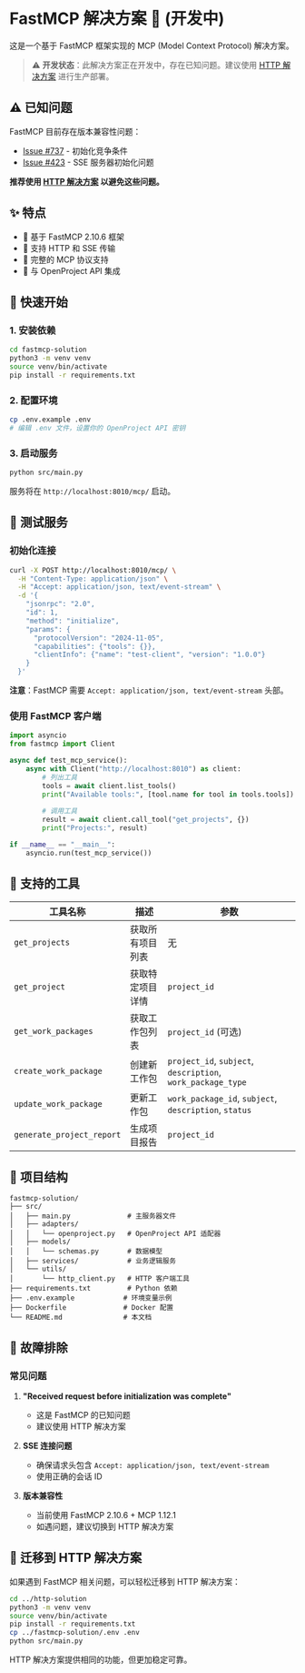 # FastMCP 解决方案 🚧 (开发中)

这是一个基于 FastMCP 框架实现的 MCP (Model Context Protocol) 解决方案。

> ⚠️ **开发状态**：此解决方案正在开发中，存在已知问题。建议使用 [HTTP 解决方案](../http-solution/) 进行生产部署。

## ⚠️ 已知问题

FastMCP 目前存在版本兼容性问题：
- [Issue #737](https://github.com/modelcontextprotocol/python-sdk/issues/737) - 初始化竞争条件
- [Issue #423](https://github.com/modelcontextprotocol/python-sdk/issues/423) - SSE 服务器初始化问题

**推荐使用 [HTTP 解决方案](../http-solution/) 以避免这些问题。**

## ✨ 特点

- 🚀 基于 FastMCP 2.10.6 框架
- 📡 支持 HTTP 和 SSE 传输
- 🔧 完整的 MCP 协议支持
- 🔗 与 OpenProject API 集成

## 🚀 快速开始

### 1. 安装依赖

```bash
cd fastmcp-solution
python3 -m venv venv
source venv/bin/activate
pip install -r requirements.txt
```

### 2. 配置环境

```bash
cp .env.example .env
# 编辑 .env 文件，设置你的 OpenProject API 密钥
```

### 3. 启动服务

```bash
python src/main.py
```

服务将在 `http://localhost:8010/mcp/` 启动。

## 🧪 测试服务

### 初始化连接

```bash
curl -X POST http://localhost:8010/mcp/ \
  -H "Content-Type: application/json" \
  -H "Accept: application/json, text/event-stream" \
  -d '{
    "jsonrpc": "2.0",
    "id": 1,
    "method": "initialize",
    "params": {
      "protocolVersion": "2024-11-05",
      "capabilities": {"tools": {}},
      "clientInfo": {"name": "test-client", "version": "1.0.0"}
    }
  }'
```

**注意**：FastMCP 需要 `Accept: application/json, text/event-stream` 头部。

### 使用 FastMCP 客户端

```python
import asyncio
from fastmcp import Client

async def test_mcp_service():
    async with Client("http://localhost:8010") as client:
        # 列出工具
        tools = await client.list_tools()
        print("Available tools:", [tool.name for tool in tools.tools])
        
        # 调用工具
        result = await client.call_tool("get_projects", {})
        print("Projects:", result)

if __name__ == "__main__":
    asyncio.run(test_mcp_service())
```

## 🔧 支持的工具

| 工具名称 | 描述 | 参数 |
|---------|------|------|
| `get_projects` | 获取所有项目列表 | 无 |
| `get_project` | 获取特定项目详情 | `project_id` |
| `get_work_packages` | 获取工作包列表 | `project_id` (可选) |
| `create_work_package` | 创建新工作包 | `project_id`, `subject`, `description`, `work_package_type` |
| `update_work_package` | 更新工作包 | `work_package_id`, `subject`, `description`, `status` |
| `generate_project_report` | 生成项目报告 | `project_id` |

## 📁 项目结构

```
fastmcp-solution/
├── src/
│   ├── main.py              # 主服务器文件
│   ├── adapters/
│   │   └── openproject.py   # OpenProject API 适配器
│   ├── models/
│   │   └── schemas.py       # 数据模型
│   ├── services/            # 业务逻辑服务
│   └── utils/
│       └── http_client.py   # HTTP 客户端工具
├── requirements.txt         # Python 依赖
├── .env.example            # 环境变量示例
├── Dockerfile              # Docker 配置
└── README.md               # 本文档
```

## 🐛 故障排除

### 常见问题

1. **"Received request before initialization was complete"**
   - 这是 FastMCP 的已知问题
   - 建议使用 HTTP 解决方案

2. **SSE 连接问题**
   - 确保请求头包含 `Accept: application/json, text/event-stream`
   - 使用正确的会话 ID

3. **版本兼容性**
   - 当前使用 FastMCP 2.10.6 + MCP 1.12.1
   - 如遇问题，建议切换到 HTTP 解决方案

## 🔄 迁移到 HTTP 解决方案

如果遇到 FastMCP 相关问题，可以轻松迁移到 HTTP 解决方案：

```bash
cd ../http-solution
python3 -m venv venv
source venv/bin/activate
pip install -r requirements.txt
cp ../fastmcp-solution/.env .env
python src/main.py
```

HTTP 解决方案提供相同的功能，但更加稳定可靠。
